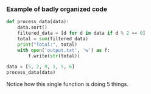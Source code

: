 ### Example of badly organized code

```python
def process_data(data):
    data.sort()
    filtered_data = [d for d in data if d % 2 == 0]
    total = sum(filtered_data)
    print("Total:", total)
    with open('output.txt', 'w') as f:
        f.write(str(total))

data = [5, 2, 9, 1, 5, 6]
process_data(data)
```
Notice how this single function is doing 5 things. 